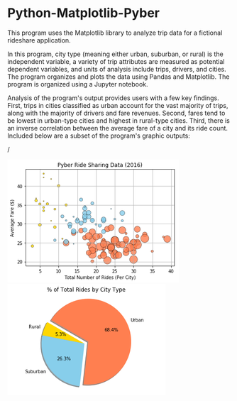 # Python-Matplotlib-Pyber
This program uses the Matplotlib library to analyze trip data for a fictional rideshare application.

In this program, city type (meaning either urban, suburban, or rural) is the independent variable, a variety of trip attributes are measured as potential dependent variables, and units of analysis include trips, drivers, and cities. The program organizes and plots the data using Pandas and Matplotlib. The program is organized using a Jupyter notebook.

Analysis of the program's output provides users with a few key findings. First, trips in cities classified as urban account for the vast majority of trips, along with the majority of drivers and fare revenues. Second, fares tend to be lowest in urban-type cities and highest in rural-type cities. Third, there is an inverse correlation between the average fare of a city and its ride count. Included below are a subset of the program's graphic outputs:

/

![Image of Scatter Plot Code](images/Pyber_Scatter_Plot.png)![Image of Pie Chart Code](images/Pyber_Pie_Chart.png)
